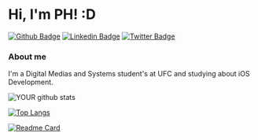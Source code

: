 # Hi, I'm PH! :D

[![Github Badge](https://img.shields.io/badge/-Github-000?style=flat-square&logo=Github&logoColor=white&link=https://github.com/fagnerpsantos)](https://github.com/paulohgs)
[![Linkedin Badge](https://img.shields.io/badge/-LinkedIn-blue?style=flat-square&logo=Linkedin&logoColor=white&link=https://www.linkedin.com/in/fagnerpsantos/)](https://www.linkedin.com/in/paulohgsft/)
[![Twitter Badge](https://img.shields.io/badge/-Twitter-1ca0f1?style=flat-square&labelColor=1ca0f1&logo=twitter&logoColor=white&link=https://twitter.com/fagnerpsantos)](https://twitter.com/paulohgsft)

### About me
I'm a Digital Medias and Systems student's at UFC and studying about iOS Development. 

![YOUR github stats](https://github-readme-stats.vercel.app/api?username=paulohgs&show_icons=true&theme=tokyonight)

[![Top Langs](https://github-readme-stats.vercel.app/api/top-langs/?username=paulohgs&layout=compact&theme=tokyonight)](https://github.com/anuraghazra/github-readme-stats)

[![Readme Card](https://github-readme-stats.vercel.app/api/pin/?username=paulohgs&repo=Lazyless&theme=tokyonight)](https://github.com/anuraghazra/github-readme-stats)
